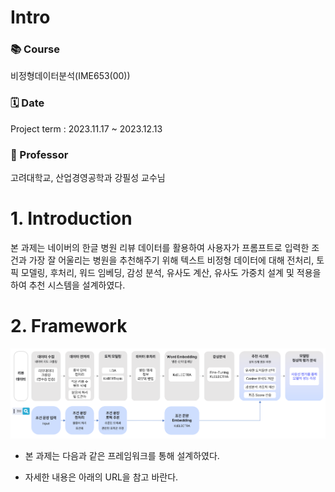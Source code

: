 # Intro 
### 📚 Course
비정형데이터분석(IME653(00)) </br>
### 🗓️ Date 
Project term : 2023.11.17 ~ 2023.12.13 </br>
### :man: Professor 
  고려대학교, 산업경영공학과 강필성 교수님 

# 1. Introduction
본 과제는 네이버의 한글 병원 리뷰 데이터를 활용하여 사용자가 프롬프트로 입력한 조건과 가장 잘 어울리는 병원을 추천해주기 위해 텍스트 비정형 데이터에 대해 전처리, 토픽 모델링, 후처리, 워드 임베딩, 감성 분석, 유사도 계산, 유사도 가중치 설계 및 적용을 하여 추천 시스템을 설계하였다.

#	2. Framework

<img src="./Image/Framework.png">

- 본 과제는 다음과 같은 프레임워크를 통해 설계하였다.

- 자세한 내용은 아래의 URL을 참고 바란다.
